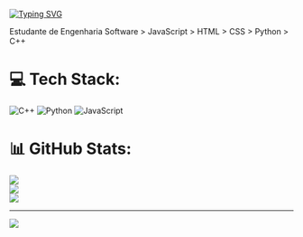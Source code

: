 [![Typing SVG](https://readme-typing-svg.demolab.com?font=Fira+Code&pause=1000&color=D537F7&background=44336600&width=435&lines=Hello%2C+developers!+%3E+Pedro+H.+Xavier)](https://git.io/typing-svg)

Estudante de Engenharia Software > JavaScript > HTML > CSS > Python > C++


# 💻 Tech Stack:
![C++](https://img.shields.io/badge/c++-%2300599C.svg?style=for-the-badge&logo=c%2B%2B&logoColor=white) ![Python](https://img.shields.io/badge/python-3670A0?style=for-the-badge&logo=python&logoColor=ffdd54) ![JavaScript](https://img.shields.io/badge/javascript-%23323330.svg?style=for-the-badge&logo=javascript&logoColor=%23F7DF1E)
# 📊 GitHub Stats:
![](https://github-readme-stats.vercel.app/api?username=PedroHttps&theme=dark&hide_border=false&include_all_commits=false&count_private=false)<br/>
![](https://nirzak-streak-stats.vercel.app/?user=PedroHttps&theme=dark&hide_border=false)<br/>
![](https://github-readme-stats.vercel.app/api/top-langs/?username=PedroHttps&theme=dark&hide_border=false&include_all_commits=false&count_private=false&layout=compact)

---
[![](https://visitcount.itsvg.in/api?id=PedroHttps&icon=6&color=4)](https://visitcount.itsvg.in)

<!-- Proudly created with GPRM ( https://gprm.itsvg.in ) -->

<!---
Pedrohttps/Pedrohttps is a ✨ special ✨ repository because its `README.md` (this file) appears on your GitHub profile.
You can click the Preview link to take a look at your changes.
--->

